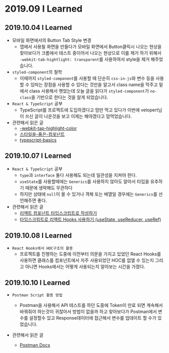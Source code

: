 # 2019.09 I Learned

## 2019.10.04 I Learned

- 모바일 화면에서의 Button Tab Style 변경
  - 앱에서 사용될 화면을 만들다가 모바일 화면에서 Button클릭시 나오는 현상을 찾아보다가
    크롬에서 테스트 중이어서 나오는 현상으로 이를 제거 하기 위해서 `-webkit-tab-hightlight: transparent`를 사용하여서 style을 제거 해주었습니다.
- `styled-component`의 철학
  - 이때까지 `styled-component`를 사용할 때 단순히 `css-in-js`와 변수 등을 사용할 수 있따는 장점을 사용할 수 있다는 것만을 알고서 class name을 막주고 밑에서 class 사용해서 햇었는데 오늘 글을 읽다가 `styled-component`가 `no-class`을 기반으로 한다는 것을 알게 되었습니다.
- `React & TypeScript` 공부
  - TypeScript를 프로젝트에 도입하겠다고 맘만 먹고 있다가 이번에 velopert님이 쓰신 글이 나온것을 보고 이제는 해야겠다고 맘먹었습니다.
- 관련해서 읽은 글
  - [-webkit-tap-highlight-color](https://developer.mozilla.org/en-US/docs/Web/CSS/-webkit-tap-highlight-color)
  - [스타일을-품은-컴포넌트](https://hudi.kr/styled-components-%EC%8A%A4%ED%83%80%EC%9D%BC%EC%9D%84-%ED%92%88%EC%9D%80-%EC%BB%B4%ED%8F%AC%EB%84%8C%ED%8A%B8/)
  - [typescript-basics](https://velog.io/@velopert/typescript-basics)

## 2019.10.07 I Learned

- `React & TypeScript` 공부
  - `type`과 `interface` 둘다 사용해도 되는데 일관성을 지켜야 한다.
  - `useState`를 사용할때에는 `Generics`를 사용하지 않아도 알아서 타입을 유추하기 때문에 생략해도 무관하다
  - 하지만 상태에 `null`이 올 수 있거나 객체 또는 배열일 경우에는 `Generics`를 선언해주면 좋다.
- 관련해서 읽은 글
  - [리액트 컴포넌트 타입스크립트로 작성하기](https://velog.io/@velopert/create-typescript-react-component)
  - [타입스크립트로 리액트 Hooks 사용하기 (useState, useReducer, useRef)](https://velog.io/@velopert/using-hooks-with-typescript)

## 2019.10.08 I Learned

- `React Hooks에서 HOC구조의 활용`
  - 프로젝트를 진행하는 도중에 이전부터 의문을 가지고 있었던 React Hooks를 사용하면 클래스를 컴포넌트에서 자주 사용되었던 HOC를 없앨 수 있는지 그리고 아니면 Hooks에서는 어떻게 사용되는지 알아보는 시간을 가졌다.


## 2019.10.10 I Learned

- `Postman Script 활용 방법`
  - Postman을 사용해서 API 테스트를 하던 도중에 Token이 만료 되면 계속해서 바꿔줘야 하는것이 귀찮아서 방법이 없을까 하고 찾아보다가 Postman에서 변수를 설정할수 있고 Response데이터에 접근해서 변수를 업데이트 할 수가 있었습니다.

- 관련해서 읽은 글
  - [Postman Docs](https://learning.getpostman.com/docs/postman/scripts/intro_to_scripts)
  